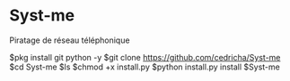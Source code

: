 # Syst-me
Piratage de réseau téléphonique 

$pkg install git python -y
$git clone https://github.com/cedricha/Syst-me
$cd Syst-me
$ls 
$chmod +x install.py
$python install.py install
$Syst-me 
